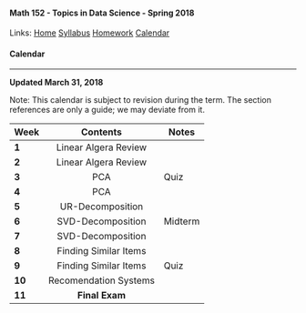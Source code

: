 #### Math 152 - Topics in Data Science - Spring 2018  
  Links: [Home][math152Home]    [Syllabus][math152Syl]    [Homework][math152HW]    [Calendar][math152Cal]
    
   [math152Home]:http://thanghuynh.org/teaching/math152_s18.html
   [math152Syl]:http://thanghuynh.org/teaching/math152_syllabus.html
   [math152HW]:http://thanghuynh.org/teaching/math152_hw.html  
   [math152Cal]:http://thanghuynh.org/teaching/math152_calendar.html

#### Calendar    
---  


**Updated March 31, 2018**

Note: This calendar is subject to revision during the term. The section references are only a guide; we may deviate from it.  

| **Week**      | **Contents**         | **Notes**  |
| --------------|:------------------:| ---------- |
| **1**      | Linear Algera Review |            |
| **2**      | Linear Algera Review |            |
| **3**      | PCA                  |   Quiz     |
| **4**      | PCA                  |            |
| **5**      | UR-Decomposition     |            |
| **6**      | SVD-Decomposition    |  Midterm   |
| **7**      | SVD-Decomposition    |            |
| **8**      | Finding Similar Items |            |
| **9**      | Finding Similar Items |   Quiz     |
| **10**     | Recomendation Systems |            |
| **11**     | **Final Exam**        |            |





